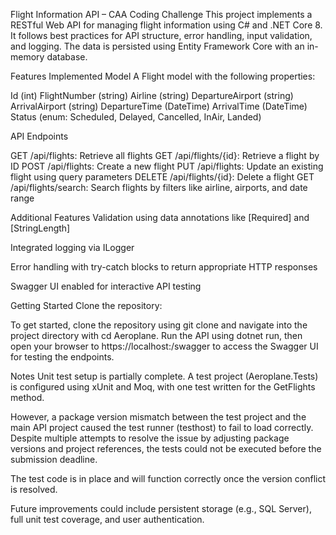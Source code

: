 Flight Information API – CAA Coding Challenge
This project implements a RESTful Web API for managing flight information using C# and .NET Core 8. It follows best practices for API structure, error handling, input validation, and logging. The data is persisted using Entity Framework Core with an in-memory database.

Features Implemented
Model
A Flight model with the following properties:

Id (int)
FlightNumber (string)
Airline (string)
DepartureAirport (string)
ArrivalAirport (string)
DepartureTime (DateTime)
ArrivalTime (DateTime)
Status (enum: Scheduled, Delayed, Cancelled, InAir, Landed)

API Endpoints

GET /api/flights: Retrieve all flights
GET /api/flights/{id}: Retrieve a flight by ID
POST /api/flights: Create a new flight
PUT /api/flights: Update an existing flight using query parameters
DELETE /api/flights/{id}: Delete a flight
GET /api/flights/search: Search flights by filters like airline, airports, and date range

Additional Features
Validation using data annotations like [Required] and [StringLength]

Integrated logging via ILogger<FlightController>

Error handling with try-catch blocks to return appropriate HTTP responses

Swagger UI enabled for interactive API testing

Getting Started
Clone the repository:

To get started, clone the repository using git clone <your-repo-url> and navigate into the project directory with cd Aeroplane. Run the API using dotnet run, then open your browser to https://localhost:<port>/swagger to access the Swagger UI for testing the endpoints.

Notes 
Unit test setup is partially complete. A test project (Aeroplane.Tests) is configured using xUnit and Moq, with one test written for the GetFlights method.

However, a package version mismatch between the test project and the main API project caused the test runner (testhost) to fail to load correctly. Despite multiple attempts to resolve the issue by adjusting package versions and project references, the tests could not be executed before the submission deadline.

The test code is in place and will function correctly once the version conflict is resolved.

Future improvements could include persistent storage (e.g., SQL Server), full unit test coverage, and user authentication.

